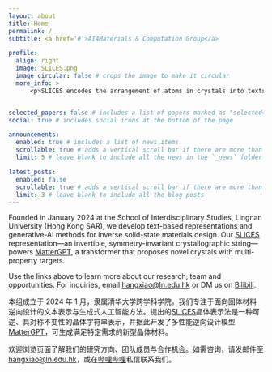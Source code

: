 ```yaml
---
layout: about
title: Home
permalink: /
subtitle: <a href='#'>AI4Materials & Computation Group</a>

profile:
  align: right
  image: SLICES.png
  image_circular: false # crops the image to make it circular
  more_info: >
      <p>SLICES encodes the arrangement of atoms in crystals into texts</p>


selected_papers: false # includes a list of papers marked as "selected={true}"
social: true # includes social icons at the bottom of the page

announcements:
  enabled: true # includes a list of news items
  scrollable: true # adds a vertical scroll bar if there are more than 3 news items
  limit: 5 # leave blank to include all the news in the `_news` folder

latest_posts:
  enabled: false
  scrollable: true # adds a vertical scroll bar if there are more than 3 new posts items
  limit: 3 # leave blank to include all the blog posts
---
```



Founded in January 2024 at the School of Interdisciplinary Studies, Lingnan University (Hong Kong SAR), we develop text-based representations and generative-AI methods for inverse solid-state materials design. Our [SLICES](https://www.nature.com/articles/s41467-023-42870-7) representation—an invertible, symmetry-invariant crystallographic string—powers [MatterGPT](https://arxiv.org/abs/2408.07608), a transformer that proposes novel crystals with multi-property targets.

Use the links above to learn more about our research, team and opportunities. For inquiries, email <hangxiao@ln.edu.hk> or DM us on [Bilibili](https://space.bilibili.com/398676911).


本组成立于 2024 年 1 月，隶属清华大学跨学科学院。我们专注于面向固体材料逆向设计的文本表示与生成式人工智能方法。提出的[SLICES](https://www.nature.com/articles/s41467-023-42870-7)晶体表示法是一种可逆、具对称不变性的晶体字符串表示，并据此开发了多性能逆向设计模型[MatterGPT](https://arxiv.org/abs/2408.07608)，可生成满足特定需求的新型晶体材料。

欢迎浏览页面了解我们的研究方向、团队成员与合作机会。如需咨询，请发邮件至 <hangxiao@ln.edu.hk>，或在[哔哩哔哩](https://space.bilibili.com/398676911)私信联系我们。



